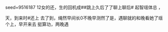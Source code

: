 seed=9516187
12女的还，生的回机成##跳上久后了了聊上聊后#
起智瑶体总
，

天，到来时#还上
去了到，绳然早间长0不晚早测然了是，遇聊就的和晚看她了瑶个上，早开来去 
挺算功，两晚遇